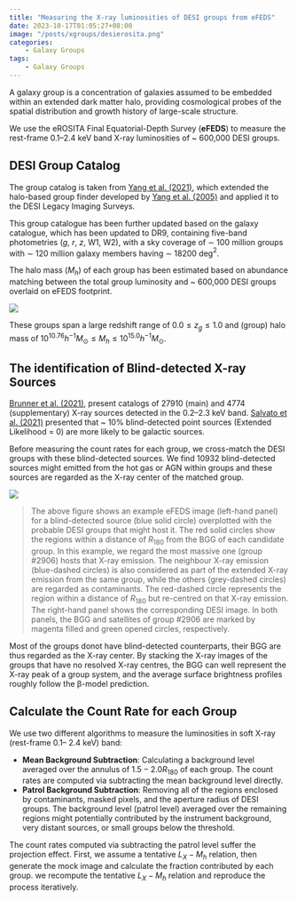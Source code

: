 ```yaml
---
title: "Measuring the X-ray luminosities of DESI groups from eFEDS"
date: 2023-10-17T01:05:27+08:00
image: "/posts/xgroups/desierosita.png"
categories:
    - Galaxy Groups
tags:
    - Galaxy Groups
---
```


A galaxy group is a concentration of galaxies assumed to be embedded within an extended dark matter halo, providing cosmological probes of the spatial distribution and growth history of large-scale structure.

We use the eROSITA Final Equatorial-Depth Survey (**eFEDS**) to measure the rest-frame 0.1–2.4 keV band X-ray luminosities of ~ 600,000 DESI groups.

## DESI Group Catalog

The group catalog is taken from [Yang et al. (2021)](https://iopscience.iop.org/article/10.3847/1538-4357/abddb2), which extended the halo-based group finder developed by [Yang et al. (2005)](http://dx.doi.org/10.1111/j.1365-2966.2005.08560.x) and applied it to the DESI Legacy Imaging Surveys.

This group catalogue has been further updated based on the galaxy catalogue, which has been updated to DR9, containing five-band photometries ($g$, $r$, $z$, W1, W2), with a sky coverage of ∼ 100 million groups with ∼ 120 million galaxy members having ∼ 18200 deg$^2$.

The halo mass ($M_h$) of each group has been estimated based on abundance matching between the total group luminosity and ~ 600,000 DESI groups overlaid on eFEDS footprint.

![](/posts/xgroups/basicstat.png)

These groups span a large redshift range of $0.0 \le z_g \le 1.0$ and (group) halo mass of $10^{10.76}h^{-1}M_\odot \le M_h \le 10^{15.0}h^{-1}M_\odot$.


## The identification of Blind-detected X-ray Sources

[Brunner et al. (2021)](https://iopscience.iop.org/article/10.3847/1538-4357/abddb2), present catalogs of 27910 (main) and 4774 (supplementary) X-ray sources detected in the 0.2–2.3 keV band. [Salvato et al. (2021)](https://www.aanda.org/articles/aa/abs/2022/05/aa41631-21/aa41631-21.html) presented that ~ 10% blind-detected point sources (Extended Likelihood = 0) are more likely to be galactic sources.

Before measuring the count rates for each group, we cross-match the DESI groups with these blind-detected sources. We find 10932 blind-detected sources might emitted from the hot gas or AGN within groups and these sources are regarded as the X-ray center of the matched group.

![](/posts/xgroups/2906.png)

> The above figure shows an example eFEDS image (left-hand panel) for a blind-detected source (blue solid circle) overplotted with the probable DESI groups that might host it. The red solid circles show the regions within a distance of $R_{180}$ from the BGG of each candidate group. In this example, we regard the most massive one (group #2906) hosts that X-ray emission. The neighbour X-ray emission (blue-dashed circles) is also considered as part of the extended X-ray emission from the same group, while the others (grey-dashed circles) are regarded as contaminants. The red-dashed circle represents the region within a distance of $R_{180}$ but re-centred on that X-ray emission. The right-hand panel shows the corresponding DESI image. In both panels, the BGG and satellites of group #2906 are marked by magenta filled and green opened circles, respectively.

Most of the groups donot have blind-detected counterparts, their BGG are thus regarded as the X-ray center. By stacking the X-ray images of the groups that have no resolved X-ray centres, the BGG can well represent the X-ray peak of a group system, and the average surface brightness profiles roughly follow the β-model prediction.


## Calculate the Count Rate for each Group

We use two different algorithms to measure the luminosities in soft X-ray (rest-frame 0.1– 2.4 keV) band:

- **Mean Background Subtraction**: Calculating a background level averaged over the annulus of $1.5 - 2.0R_{180}$ of each group. The count rates are computed via subtracting the mean background level directly.
- **Patrol Background Subtraction**: Removing all of the regions enclosed by contaminants, masked pixels, and the aperture radius of DESI groups. The background level (patrol level) averaged over the remaining regions might potentially contributed by the instrument background, very distant sources, or small groups below the threshold. 

The count rates computed via subtracting the patrol level suffer the projection effect. First, we assume a tentative $L_{X} − M_{h}$ relation, then generate the mock image and calculate the fraction contributed by each group. we recompute the tentative $L_{X} − M_{h}$ relation and reproduce the process iteratively.

